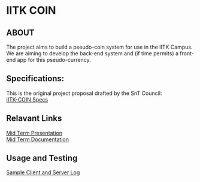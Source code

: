# IITK COIN

## ABOUT
The project aims to build a pseudo-coin system for use in the IITK Campus. We are aiming to develop the back-end system and (if time permits) a front-end app for this pseudo-currency.

## Specifications:
This is the original project proposal drafted by the SnT Council:  
[IITK-COIN Specs](IITK_COIN.md)
## Relavant Links
[Mid Term Presentation](https://docs.google.com/presentation/d/1oAtiYqLpoEe39rXtIOAqFTXmDqcdQXySyao5ijLXzyY/edit?usp=sharing)  
[Mid Term Documentation](https://docs.google.com/document/d/1VCocS_ilBZw1ROmFcFnpqHg7HmIL75F3cwHC7BimzzU/edit?usp=sharing)

## Usage and Testing
[Sample Client and Server Log](test.md)
